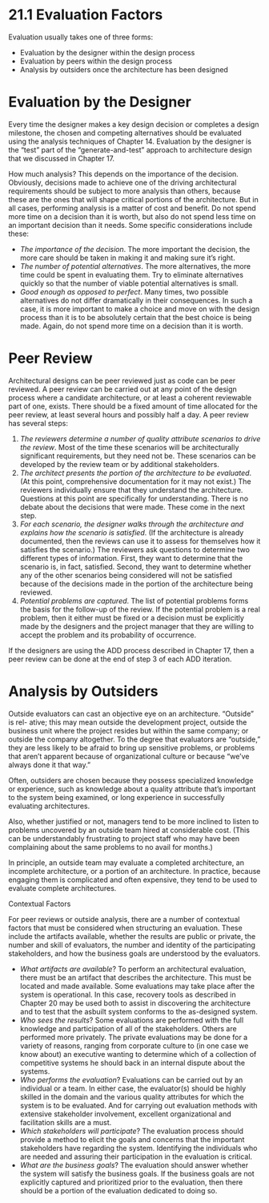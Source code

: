 21.1 Evaluation Factors
===

Evaluation usually takes one of three forms:
* Evaluation by the designer within the design process
* Evaluation by peers within the design process
* Analysis by outsiders once the architecture has been designed

# Evaluation by the Designer

Every time the designer makes a key design decision or completes a design milestone, the chosen and competing alternatives should be evaluated using the analysis techniques of Chapter 14. Evaluation by the designer is the “test” part of the “generate-and-test” approach to architecture design that we discussed in Chapter 17.

How much analysis? This depends on the importance of the decision. Obviously, decisions made to achieve one of the driving architectural requirements should be subject to more analysis than others, because these are the ones that will shape critical portions of the architecture. But in all cases, performing analysis is a matter of cost and benefit. Do not spend more time on a decision than it is worth, but also do not spend less time on an important decision than it needs. Some specific considerations include these:

* _The importance of the decision_. The more important the decision, the more care should be taken in making it and making sure it’s right.
* _The number of potential alternatives_. The more alternatives, the more time could be spent in evaluating them. Try to eliminate alternatives quickly so that the number of viable potential alternatives is small.
* _Good enough as opposed to perfect_. Many times, two possible alternatives do not differ dramatically in their consequences. In such a case, it is more important to make a choice and move on with the design process than it is to be absolutely certain that the best choice is being made. Again, do not spend more time on a decision than it is worth.

# Peer Review

Architectural designs can be peer reviewed just as code can be peer reviewed. A peer review can be carried out at any point of the design process where a candidate architecture, or at least a coherent reviewable part of one, exists. There should be a fixed amount of time allocated for the peer review, at least several hours and possibly half a day. A peer review has several steps:

1. _The reviewers determine a number of quality attribute scenarios to drive the review_. Most of the time these scenarios will be architecturally significant requirements, but they need not be. These scenarios can be developed by the review team or by additional stakeholders.
2. _The architect presents the portion of the architecture to be evaluated_. (At this point, comprehensive documentation for it may not exist.) The reviewers individually ensure that they understand the architecture. Questions at this point are specifically for understanding. There is no debate about the decisions that were made. These come in the next step.
3. _For each scenario, the designer walks through the architecture and explains how the scenario is satisfied_. (If the architecture is already documented, then the reviews can use it to assess for themselves how it satisfies the scenario.) The reviewers ask questions to determine two different types of information. First, they want to determine that the scenario is, in fact, satisfied. Second, they want to determine whether any of the other scenarios being considered will not be satisfied because of the decisions made in the portion of the architecture being reviewed.
4. _Potential problems are captured_. The list of potential problems forms the basis for the follow-up of the review. If the potential problem is a real problem, then it either must be fixed or a decision must be explicitly made by the designers and the project manager that they are willing to accept the problem and its probability of occurrence.

If the designers are using the ADD process described in Chapter 17, then a peer review can be done at the end of step 3 of each ADD iteration.

# Analysis by Outsiders

Outside evaluators can cast an objective eye on an architecture. “Outside” is rel-
ative; this may mean outside the development project, outside the business unit
where the project resides but within the same company; or outside the company
altogether. To the degree that evaluators are “outside,” they are less likely to be
afraid to bring up sensitive problems, or problems that aren’t apparent because of
organizational culture or because “we’ve always done it that way.”

Often, outsiders are chosen because they possess specialized knowledge or experience, such as knowledge about a quality attribute that’s important to the system being examined, or long experience in successfully evaluating architectures.

Also, whether justified or not, managers tend to be more inclined to listen to problems uncovered by an outside team hired at considerable cost. (This can be understandably frustrating to project staff who may have been complaining about the same problems to no avail for months.)

In principle, an outside team may evaluate a completed architecture, an incomplete architecture, or a portion of an architecture. In practice, because engaging them is complicated and often expensive, they tend to be used to evaluate complete architectures.

Contextual Factors

For peer reviews or outside analysis, there are a number of contextual factors that must be considered when structuring an evaluation. These include the artifacts available, whether the results are public or private, the number and skill of evaluators, the number and identity of the participating stakeholders, and how the business goals are understood by the evaluators.

* _What artifacts are available_? To perform an architectural evaluation, there must be an artifact that describes the architecture. This must be located and made available. Some evaluations may take place after the system is operational. In this case, recovery tools as described in Chapter 20 may be used both to assist in discovering the architecture and to test that the asbuilt system conforms to the as-designed system.
* _Who sees the results_? Some evaluations are performed with the full knowledge and participation of all of the stakeholders. Others are performed more privately. The private evaluations may be done for a variety of reasons, ranging from corporate culture to (in one case we know about) an executive wanting to determine which of a collection of competitive systems he should back in an internal dispute about the systems.
* _Who performs the evaluation_? Evaluations can be carried out by an individual or a team. In either case, the evaluator(s) should be highly skilled in the domain and the various quality attributes for which the system is to be evaluated. And for carrying out evaluation methods with extensive stakeholder involvement, excellent organizational and facilitation skills are a must.
* _Which stakeholders will participate_? The evaluation process should provide a method to elicit the goals and concerns that the important stakeholders have regarding the system. Identifying the individuals who are needed and assuring their participation in the evaluation is critical.
* _What are the business goals_? The evaluation should answer whether the system will satisfy the business goals. If the business goals are not explicitly captured and prioritized prior to the evaluation, then there should be a portion of the evaluation dedicated to doing so.
